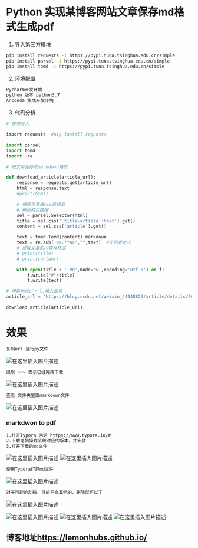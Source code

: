 ﻿---
categories:  #分类
    - Python
    - 软件开发
    - 爬虫

tags:   #标签
    - 爬虫
    - python
---
# Python 实现某博客网站文章保存md格式生成pdf
<!-- more -->
1. 导入第三方模块
```bash
pip install requests -i https://pypi.tuna.tsinghua.edu.cn/simple
pip install parsel -i https://pypi.tuna.tsinghua.edu.cn/simple
pip install tomd -i https://pypi.tuna.tsinghua.edu.cn/simple
```
2. 环境配置 
```bash
Pycharm开发环境 
python 版本 python3.7
Anconda 集成开发环境
```
3. 代码分析

```python
# 模块导入

import requests  #pip install requests

import parsel
import tomd
import  re

# 把文章保存成markdown格式

def download_article(article_url):
    response = requests.get(article_url)
    html = response.text
    #print(html)

    # 把网页变成css选择器
    # 解析网页数据
    sel = parsel.Selector(html)
    title = sel.css('.title-article::text').get()
    content = sel.css('article').get()

    text = tomd.Tomd(content).markdown
    text = re.sub('<a.*?a>',"",text)  #正则表达式
    # 提取文章的内容与格式
    # print(title)
    # print(content)

    with open(title + '.md',mode='w',encoding='utf-8') as f:
        f.write("#"+title)
        f.write(text)

# 博客地址u'r'l,填入即可
article_url = 'https://blog.csdn.net/weixin_44048823/article/details/90247052'

download_article(article_url)
```
# 效果

```python
复制url 运行py文件
```

![在这里插入图片描述](https://img-blog.csdnimg.cn/2020042211491938.png?x-oss-process=image/watermark,type_ZmFuZ3poZW5naGVpdGk,shadow_10,text_aHR0cHM6Ly9ibG9nLmNzZG4ubmV0L3dlaXhpbl80MzU5OTM5MA==,size_16,color_FFFFFF,t_70#pic_center)

```bash
出现 >>> 表示已经完成下载
```

![在这里插入图片描述](https://img-blog.csdnimg.cn/20200422114949529.png?x-oss-process=image/watermark,type_ZmFuZ3poZW5naGVpdGk,shadow_10,text_aHR0cHM6Ly9ibG9nLmNzZG4ubmV0L3dlaXhpbl80MzU5OTM5MA==,size_16,color_FFFFFF,t_70#pic_center)

```bash
查看 文件夹里面markdown文件
```
![在这里插入图片描述](https://img-blog.csdnimg.cn/20200422115505626.png?x-oss-process=image/watermark,type_ZmFuZ3poZW5naGVpdGk,shadow_10,text_aHR0cHM6Ly9ibG9nLmNzZG4ubmV0L3dlaXhpbl80MzU5OTM5MA==,size_16,color_FFFFFF,t_70#pic_center)
### markdwon to pdf
```bash
1.打开Typora 网站 https://www.typora.io/#
2.下载电脑操作系统对应的版本，并安装
3.打开下载的md文件
```

![在这里插入图片描述](https://img-blog.csdnimg.cn/20200422115027594.png?x-oss-process=image/watermark,type_ZmFuZ3poZW5naGVpdGk,shadow_10,text_aHR0cHM6Ly9ibG9nLmNzZG4ubmV0L3dlaXhpbl80MzU5OTM5MA==,size_16,color_FFFFFF,t_70#pic_center)
![在这里插入图片描述](https://img-blog.csdnimg.cn/20200422115135996.png?x-oss-process=image/watermark,type_ZmFuZ3poZW5naGVpdGk,shadow_10,text_aHR0cHM6Ly9ibG9nLmNzZG4ubmV0L3dlaXhpbl80MzU5OTM5MA==,size_16,color_FFFFFF,t_70#pic_center)

```bash
使用Typora打开md文件
```

![在这里插入图片描述](https://img-blog.csdnimg.cn/20200422115227706.png?x-oss-process=image/watermark,type_ZmFuZ3poZW5naGVpdGk,shadow_10,text_aHR0cHM6Ly9ibG9nLmNzZG4ubmV0L3dlaXhpbl80MzU5OTM5MA==,size_16,color_FFFFFF,t_70#pic_center)

```bash
对于可能的乱码，目前不会其他的，删除就可以了
```
![在这里插入图片描述](https://img-blog.csdnimg.cn/20200422115625643.png?x-oss-process=image/watermark,type_ZmFuZ3poZW5naGVpdGk,shadow_10,text_aHR0cHM6Ly9ibG9nLmNzZG4ubmV0L3dlaXhpbl80MzU5OTM5MA==,size_16,color_FFFFFF,t_70#pic_center)

![在这里插入图片描述](https://img-blog.csdnimg.cn/20200422115243654.png?x-oss-process=image/watermark,type_ZmFuZ3poZW5naGVpdGk,shadow_10,text_aHR0cHM6Ly9ibG9nLmNzZG4ubmV0L3dlaXhpbl80MzU5OTM5MA==,size_16,color_FFFFFF,t_70#pic_center)
![在这里插入图片描述](https://img-blog.csdnimg.cn/2020042211530954.png#pic_center)
![在这里插入图片描述](https://img-blog.csdnimg.cn/202004221153199.png?x-oss-process=image/watermark,type_ZmFuZ3poZW5naGVpdGk,shadow_10,text_aHR0cHM6Ly9ibG9nLmNzZG4ubmV0L3dlaXhpbl80MzU5OTM5MA==,size_16,color_FFFFFF,t_70#pic_center)
## 博客地址<https://lemonhubs.github.io/>


